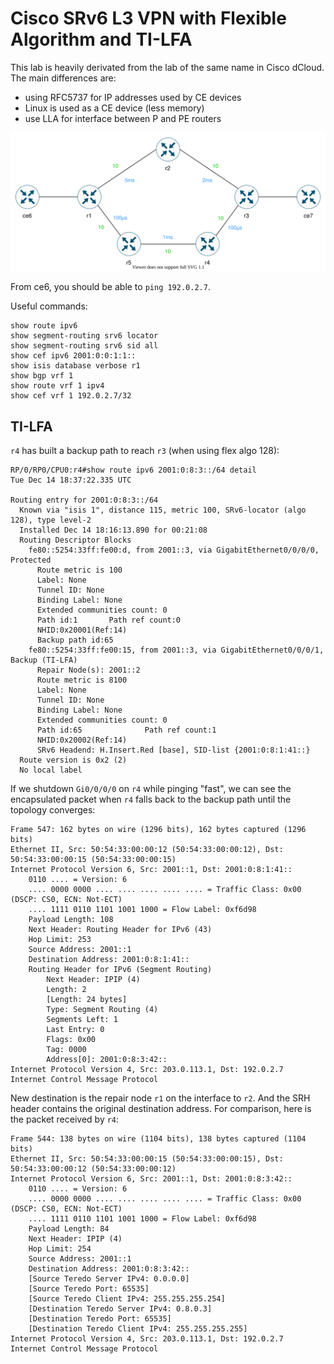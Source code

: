 #  Cisco SRv6 L3 VPN with Flexible Algorithm and TI-LFA

This lab is heavily derivated from the lab of the same name in Cisco
dCloud. The main differences are:

- using RFC5737 for IP addresses used by CE devices
- Linux is used as a CE device (less memory)
- use LLA for interface between P and PE routers

![](lab.svg)

From ce6, you should be able to `ping 192.0.2.7`.

Useful commands:

```
show route ipv6
show segment-routing srv6 locator
show segment-routing srv6 sid all
show cef ipv6 2001:0:0:1:1::
show isis database verbose r1
show bgp vrf 1
show route vrf 1 ipv4
show cef vrf 1 192.0.2.7/32
```

## TI-LFA

`r4` has built a backup path to reach `r3` (when using flex algo 128):

```
RP/0/RP0/CPU0:r4#show route ipv6 2001:0:8:3::/64 detail
Tue Dec 14 18:37:22.335 UTC

Routing entry for 2001:0:8:3::/64
  Known via "isis 1", distance 115, metric 100, SRv6-locator (algo 128), type level-2
  Installed Dec 14 18:16:13.890 for 00:21:08
  Routing Descriptor Blocks
    fe80::5254:33ff:fe00:d, from 2001::3, via GigabitEthernet0/0/0/0, Protected
      Route metric is 100
      Label: None
      Tunnel ID: None
      Binding Label: None
      Extended communities count: 0
      Path id:1       Path ref count:0
      NHID:0x20001(Ref:14)
      Backup path id:65
    fe80::5254:33ff:fe00:15, from 2001::3, via GigabitEthernet0/0/0/1, Backup (TI-LFA)
      Repair Node(s): 2001::2
      Route metric is 8100
      Label: None
      Tunnel ID: None
      Binding Label: None
      Extended communities count: 0
      Path id:65              Path ref count:1
      NHID:0x20002(Ref:14)
      SRv6 Headend: H.Insert.Red [base], SID-list {2001:0:8:1:41::}
  Route version is 0x2 (2)
  No local label
```

If we shutdown `Gi0/0/0/0` on `r4` while pinging "fast", we can see the encapsulated packet when `r4` falls back to the backup path until the topology converges:

```
Frame 547: 162 bytes on wire (1296 bits), 162 bytes captured (1296 bits)
Ethernet II, Src: 50:54:33:00:00:12 (50:54:33:00:00:12), Dst: 50:54:33:00:00:15 (50:54:33:00:00:15)
Internet Protocol Version 6, Src: 2001::1, Dst: 2001:0:8:1:41::
    0110 .... = Version: 6
    .... 0000 0000 .... .... .... .... .... = Traffic Class: 0x00 (DSCP: CS0, ECN: Not-ECT)
    .... 1111 0110 1101 1001 1000 = Flow Label: 0xf6d98
    Payload Length: 108
    Next Header: Routing Header for IPv6 (43)
    Hop Limit: 253
    Source Address: 2001::1
    Destination Address: 2001:0:8:1:41::
    Routing Header for IPv6 (Segment Routing)
        Next Header: IPIP (4)
        Length: 2
        [Length: 24 bytes]
        Type: Segment Routing (4)
        Segments Left: 1
        Last Entry: 0
        Flags: 0x00
        Tag: 0000
        Address[0]: 2001:0:8:3:42::
Internet Protocol Version 4, Src: 203.0.113.1, Dst: 192.0.2.7
Internet Control Message Protocol
```

New destination is the repair node `r1` on the interface to `r2`. And
the SRH header contains the original destination address. For
comparison, here is the packet received by `r4`:

```
Frame 544: 138 bytes on wire (1104 bits), 138 bytes captured (1104 bits)
Ethernet II, Src: 50:54:33:00:00:15 (50:54:33:00:00:15), Dst: 50:54:33:00:00:12 (50:54:33:00:00:12)
Internet Protocol Version 6, Src: 2001::1, Dst: 2001:0:8:3:42::
    0110 .... = Version: 6
    .... 0000 0000 .... .... .... .... .... = Traffic Class: 0x00 (DSCP: CS0, ECN: Not-ECT)
    .... 1111 0110 1101 1001 1000 = Flow Label: 0xf6d98
    Payload Length: 84
    Next Header: IPIP (4)
    Hop Limit: 254
    Source Address: 2001::1
    Destination Address: 2001:0:8:3:42::
    [Source Teredo Server IPv4: 0.0.0.0]
    [Source Teredo Port: 65535]
    [Source Teredo Client IPv4: 255.255.255.254]
    [Destination Teredo Server IPv4: 0.8.0.3]
    [Destination Teredo Port: 65535]
    [Destination Teredo Client IPv4: 255.255.255.255]
Internet Protocol Version 4, Src: 203.0.113.1, Dst: 192.0.2.7
Internet Control Message Protocol
```
